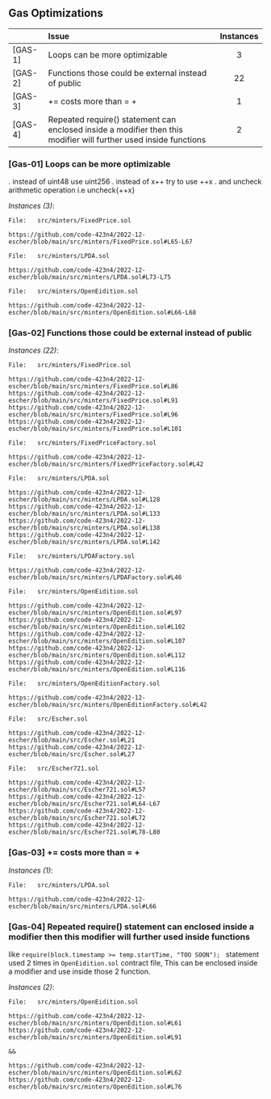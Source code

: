 ## Gas Optimizations


| |Issue|Instances|
|-|:-|:-:|
| [GAS-1] | Loops can be more optimizable | 3 |
| [GAS-2] | Functions those could be external instead of public | 22 |
| [GAS-3] | <x> += <y> costs more than <x> = <x> + <y> | 1 |
| [GAS-4] | Repeated require() statement can enclosed inside a modifier then this modifier will further used inside functions | 2 |


### [Gas-01] Loops can be more optimizable
. instead of uint48 use uint256
. instead of x++ try to use ++x
. and uncheck arithmetic operation i.e uncheck{++x}

*Instances (3)*:
```solidity
File:   src/minters/FixedPrice.sol

https://github.com/code-423n4/2022-12-escher/blob/main/src/minters/FixedPrice.sol#L65-L67
```
```solidity
File:   src/minters/LPDA.sol

https://github.com/code-423n4/2022-12-escher/blob/main/src/minters/LPDA.sol#L73-L75
```
```solidity
File:   src/minters/OpenEidition.sol

https://github.com/code-423n4/2022-12-escher/blob/main/src/minters/OpenEdition.sol#L66-L68
```

### [Gas-02] Functions those could be external instead of public

*Instances (22)*:
```solidity
File:   src/minters/FixedPrice.sol

https://github.com/code-423n4/2022-12-escher/blob/main/src/minters/FixedPrice.sol#L86
https://github.com/code-423n4/2022-12-escher/blob/main/src/minters/FixedPrice.sol#L91
https://github.com/code-423n4/2022-12-escher/blob/main/src/minters/FixedPrice.sol#L96
https://github.com/code-423n4/2022-12-escher/blob/main/src/minters/FixedPrice.sol#L101
```

```solidity
File:   src/minters/FixedPriceFactory.sol

https://github.com/code-423n4/2022-12-escher/blob/main/src/minters/FixedPriceFactory.sol#L42
```
```solidity
File:   src/minters/LPDA.sol

https://github.com/code-423n4/2022-12-escher/blob/main/src/minters/LPDA.sol#L128
https://github.com/code-423n4/2022-12-escher/blob/main/src/minters/LPDA.sol#L133
https://github.com/code-423n4/2022-12-escher/blob/main/src/minters/LPDA.sol#L138
https://github.com/code-423n4/2022-12-escher/blob/main/src/minters/LPDA.sol#L142
```
```solidity
File:   src/minters/LPDAFactory.sol

https://github.com/code-423n4/2022-12-escher/blob/main/src/minters/LPDAFactory.sol#L46
```
```solidity
File:   src/minters/OpenEidition.sol

https://github.com/code-423n4/2022-12-escher/blob/main/src/minters/OpenEdition.sol#L97
https://github.com/code-423n4/2022-12-escher/blob/main/src/minters/OpenEdition.sol#L102
https://github.com/code-423n4/2022-12-escher/blob/main/src/minters/OpenEdition.sol#L107
https://github.com/code-423n4/2022-12-escher/blob/main/src/minters/OpenEdition.sol#L112
https://github.com/code-423n4/2022-12-escher/blob/main/src/minters/OpenEdition.sol#L116
```
```solidity
File:   src/minters/OpenEditionFactory.sol

https://github.com/code-423n4/2022-12-escher/blob/main/src/minters/OpenEditionFactory.sol#L42
```
```solidity
File:   src/Escher.sol

https://github.com/code-423n4/2022-12-escher/blob/main/src/Escher.sol#L21
https://github.com/code-423n4/2022-12-escher/blob/main/src/Escher.sol#L27
```
```solidity
File:   src/Escher721.sol

https://github.com/code-423n4/2022-12-escher/blob/main/src/Escher721.sol#L57
https://github.com/code-423n4/2022-12-escher/blob/main/src/Escher721.sol#L64-L67
https://github.com/code-423n4/2022-12-escher/blob/main/src/Escher721.sol#L72
https://github.com/code-423n4/2022-12-escher/blob/main/src/Escher721.sol#L78-L80
```

### [Gas-03] <x> += <y> costs more than <x> = <x> + <y>

*Instances (1)*:
```solidity
File:   src/minters/LPDA.sol

https://github.com/code-423n4/2022-12-escher/blob/main/src/minters/LPDA.sol#L66
```

### [Gas-04] Repeated require() statement can enclosed inside a modifier then this modifier will further used inside functions
like 
```require(block.timestamp >= temp.startTime, "TOO SOON"); ``` statement used 2 times in ```OpenEidition.sol``` contract file, This can be enclosed inside a modifier and use inside those 2 function.

*Instances (2)*:
```solidity
File:   src/minters/OpenEidition.sol

https://github.com/code-423n4/2022-12-escher/blob/main/src/minters/OpenEdition.sol#L61
https://github.com/code-423n4/2022-12-escher/blob/main/src/minters/OpenEdition.sol#L91

&&

https://github.com/code-423n4/2022-12-escher/blob/main/src/minters/OpenEdition.sol#L62
https://github.com/code-423n4/2022-12-escher/blob/main/src/minters/OpenEdition.sol#L76
```